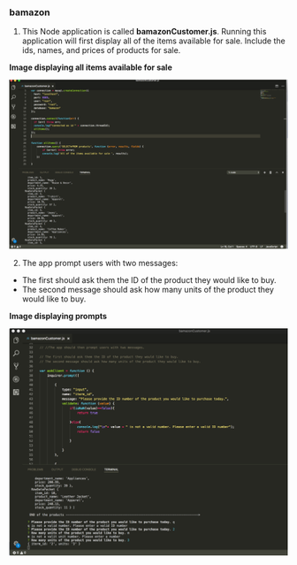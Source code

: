 ### bamazon

1. This Node application is called **bamazonCustomer.js**. Running this application will first display all of the items available for sale. Include the ids, names, and prices of products for sale.

**Image displaying all items available for sale**

![alt text](https://github.com/milewam12/bamazon/blob/master/screenshots/Displaying%20all%20items%20%20for%20sale%20in%20the%20data%20base.png "Image displaying all items available for sale")


2. The app prompt users with two messages:
* The first should ask them the ID of the product they would like to buy.
* The second message should ask how many units of the product they would like to buy.

**Image displaying prompts**

![alt text](https://github.com/milewam12/bamazon/blob/master/screenshots/prompt%20users.png "Image displaying prompt")

